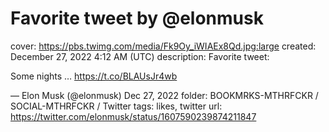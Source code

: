 # Favorite tweet by @elonmusk

cover: https://pbs.twimg.com/media/Fk9Oy_iWIAEx8Qd.jpg:large
created: December 27, 2022 4:12 AM (UTC)
description: Favorite tweet:

Some nights … https://t.co/BLAUsJr4wb

— Elon Musk (@elonmusk) Dec 27, 2022
folder: BOOKMRKS-MTHRFCKR / SOCIAL-MTHRFCKR / Twitter
tags: likes, twitter
url: https://twitter.com/elonmusk/status/1607590239874211847